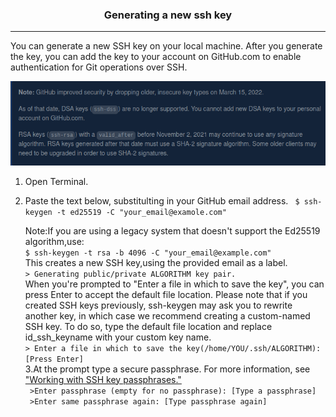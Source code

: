 <h3 align="center">
         <p> Generating a new ssh key</p>
</h3>
<hr>
<p>You can generate a new SSH key on your local machine. After you generate the key, you can add the key to your account on GitHub.com to enable authentication for Git operations over SSH.</p>
<img alt="Note" src="note.png">

1. Open Terminal.
2. Paste the text below, substitulting in your GitHub email address.
    ``` $ ssh-keygen -t ed25519 -C "your_email@examole.com"```
    
    Note:If you are using a legacy system that doesn't support the Ed25519 algorithm,use:
    <br>
     ``` $ ssh-keygen -t rsa -b 4096 -C "your_email@example.com" ``` <br>
     This creates a new SSH key,using the provided email as a label.<br>
     ```> Generating public/private ALGORITHM key pair.```<br>
     When you're prompted to "Enter a file in which to save the key", you can press Enter to accept the default file location. Please note that if you created SSH keys previously, ssh-keygen may ask you to rewrite another key, in which case we recommend creating a custom-named SSH key. To do so, type the default file location and replace id_ssh_keyname with your custom key name.<br>
     ```> Enter a file in which to save the key(/home/YOU/.ssh/ALGORITHM):[Press Enter]```<br>
3.At the prompt type a secure passphrase. For more information, see ["Working with SSH key passphrases."](https://docs.github.com/en/authentication/connecting-to-github-with-ssh/working-with-ssh-key-passphrases)<br>
     ``` >Enter passphrase (empty for no passphrase): [Type a passphrase]```<br>
     ``` >Enter same passphrase again: [Type passphrase again]```
     
  
